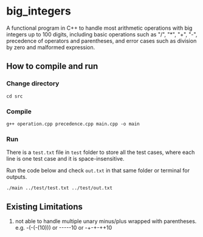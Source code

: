 # big_integers
A functional program in C++ to handle most arithmetic operations with big integers up to 100 digits, including basic operations such as "/", "*", "+", "-", precedence of operators and parentheses, and error cases such as division by zero and malformed expression.

## How to compile and run

### Change directory
```
cd src
```

### Compile
```
g++ operation.cpp precedence.cpp main.cpp -o main
```

### Run

There is a `test.txt` file in `test` folder to store all the test cases, where each line is one test case and it is space-insensitive. 

Run the code below and check `out.txt` in that same folder or terminal for outputs.

```
./main ../test/test.txt ../test/out.txt
```

## Existing Limitations
1. not able to handle multiple unary minus/plus wrapped with parentheses. e.g. -(-(-(10))) or -----10 or -+-+-++10
